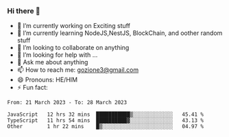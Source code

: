 ### Hi there 👋

<!--
**charlieScript/charlieScript** is a ✨ _special_ ✨ repository because its `README.md` (this file) appears on your GitHub profile.

Here are some ideas to get you started: -->

- 🔭 I’m currently working on Exciting stuff
- 🌱 I’m currently learning NodeJS,NestJS, BlockChain, and oother random stuff
- 👯 I’m looking to collaborate on anything
- 🤔 I’m looking for help with ...
- 💬 Ask me about anything
- 📫 How to reach me: gozione3@gmail.com
- 😄 Pronouns: HE/HIM
- ⚡ Fun fact: 
<!--START_SECTION:waka-->

```text
From: 21 March 2023 - To: 28 March 2023

JavaScript   12 hrs 32 mins  ███████████▒░░░░░░░░░░░░░   45.41 %
TypeScript   11 hrs 54 mins  ██████████▓░░░░░░░░░░░░░░   43.13 %
Other        1 hr 22 mins    █▒░░░░░░░░░░░░░░░░░░░░░░░   04.97 %
```

<!--END_SECTION:waka-->
